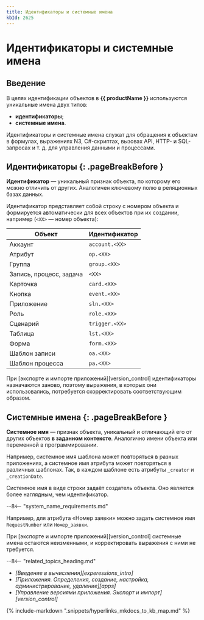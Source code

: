 ```yaml
---
title: Идентификаторы и системные имена
kbId: 2625
---
```


# Идентификаторы и системные имена

## Введение

В целях идентификации объектов в **{{ productName }}** используются уникальные имена двух типов:

- **идентификаторы**;
- **системные имена**.

Идентификаторы и системные имена служат для обращения к объектам в формулах, выражениях N3, C#-скриптах, вызовах API, HTTP- и SQL-запросах и т. д. для управления данными и процессами.

## Идентификаторы {: .pageBreakBefore }

**Идентификатор** — уникальный признак объекта, по которому его можно отличить от других. Аналогичен ключевому полю в реляционных базах данных.

Идентификатор представляет собой строку с номером объекта и формируется автоматически для всех объектов при их создании, например (`<XX>` — номер объекта):

| Объект                  | Идентификатор  |
| ----------------------- | -------------- |
| Аккаунт                 | `account.<XX>` |
| Атрибут                 | `op.<XX>`      |
| Группа                  | `group.<XX>`   |
| Запись, процесс, задача | `<XX>`         |
| Карточка                | `card.<XX>`    |
| Кнопка                  | `event.<XX>`   |
| Приложение              | `sln.<XX>`     |
| Роль                    | `role.<XX>`    |
| Сценарий                | `trigger.<XX>` |
| Таблица                 | `lst.<XX>`     |
| Форма                   | `form.<XX>`    |
| Шаблон записи           | `oa.<XX>`      |
| Шаблон процесса         | `pa.<XX>`      |

При [экспорте и импорте приложений][version_control] идентификаторы назначаются заново, поэтому выражения, в которых они использовались, потребуется скорректировать соответствующим образом.

## Системные имена {: .pageBreakBefore }

**Системное имя** — признак объекта, уникальный и отличающий его от других объектов **в заданном контексте**. Аналогично имени объекта или переменной в программировании.

Например, системное имя шаблона может повторяться в разных приложениях, а системное имя атрибута может повторяться в различных шаблонах. Так, в каждом шаблоне есть атрибуты `_creator` и `_creationDate`.

Системное имя в виде строки задаёт создатель объекта. Оно является более наглядным, чем идентификатор.

--8<-- "system_name_requirements.md"

Например, для атрибута «Номер заявки» можно задать системное имя `RequestNumber` или `Номер_заявки`.

При [экспорте и импорте приложений][version_control] системные имена остаются неизменными, и корректировать выражения с ними не требуется.

<div class="relatedTopics" markdown="block">

--8<-- "related_topics_heading.md"

- _[Введение в вычисления][experessions_intro]_
- _[Приложения. Определения, создание, настройка, администрирование, удаление][apps]_
- _[Управление версиями приложения. Экспорт и импорт][version_control]_

</div>

{% include-markdown ".snippets/hyperlinks_mkdocs_to_kb_map.md" %}
